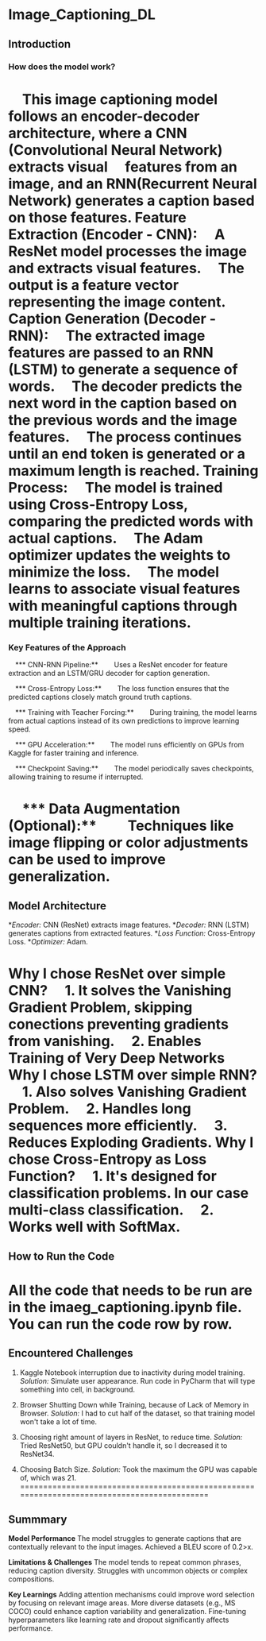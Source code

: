 # Image_Captioning_DL
## Introduction
### How does the model work?
 This image captioning model follows an encoder-decoder architecture, where a CNN (Convolutional Neural Network) extracts visual
 features from an image, and an RNN(Recurrent Neural Network) generates a caption based on those features.
**Feature Extraction (Encoder - CNN):**
 A ResNet model processes the image and extracts visual features.
 The output is a feature vector representing the image content.
**Caption Generation (Decoder - RNN):**
 The extracted image features are passed to an RNN (LSTM) to generate a sequence of words.  The decoder predicts the next word in the caption based on the previous words and the image features.  The process continues until an end token is generated or a maximum length is reached.
**Training Process:**
 The model is trained using Cross-Entropy Loss, comparing the predicted words with actual captions.  The Adam optimizer updates the weights to minimize the loss.  The model learns to associate visual features with meaningful captions through multiple training iterations.
============================================================================================
### Key Features of the Approach
 *** CNN-RNN Pipeline:**
  Uses a ResNet encoder for feature extraction and an LSTM/GRU decoder for caption generation.

 *** Cross-Entropy Loss:**
  The loss function ensures that the predicted captions closely match ground truth captions.

 *** Training with Teacher Forcing:**
  During training, the model learns from actual captions instead of its own predictions to improve learning speed.

 *** GPU Acceleration:**
  The model runs efficiently on GPUs from Kaggle for faster training and inference.

 *** Checkpoint Saving:**
  The model periodically saves checkpoints, allowing training to resume if interrupted.

 *** Data Augmentation (Optional):**
  Techniques like image flipping or color adjustments can be used to improve generalization.
============================================================================================
## Model Architecture
**Encoder:* CNN (ResNet) extracts image features.
**Decoder:* RNN (LSTM) generates captions from extracted features.
**Loss Function:* Cross-Entropy Loss.
**Optimizer:* Adam.

**Why I chose ResNet over simple CNN?**
 1. It solves the Vanishing Gradient Problem, skipping conections preventing gradients from vanishing.
 2. Enables Training of Very Deep Networks
**Why I chose LSTM over simple RNN?**
 1. Also solves Vanishing Gradient Problem.
 2. Handles long sequences more efficiently.
 3. Reduces Exploding Gradients.
**Why I chose Cross-Entropy as Loss Function?**
 1. It's designed for classification problems. In our case multi-class classification.
 2. Works well with SoftMax.
============================================================================================
## How to Run the Code
All the code that needs to be run are in the imaeg_captioning.ipynb file.
You can run the code row by row.
============================================================================================
## Encountered Challenges
1. Kaggle Notebook interruption due to inactivity during model training.
*Solution:* Simulate user appearance. Run code in PyCharm that will type something into cell, in background.

2. Browser Shutting Down while Training, because of Lack of Memory in Browser.
*Solution:* I had to cut half of the dataset, so that training model won't take a lot of time.

3. Choosing right amount of layers in ResNet, to reduce time.
*Solution:* Tried ResNet50, but GPU couldn't handle it, so I decreased it to ResNet34.

4. Choosing Batch Size.
*Solution:* Took the maximum the GPU was capable of, which was 21.
============================================================================================
## Summmary
**Model Performance**
The model struggles to generate captions that are contextually relevant to the input images.
Achieved a BLEU score of 0.2>x.

**Limitations & Challenges**
The model tends to repeat common phrases, reducing caption diversity.
Struggles with uncommon objects or complex compositions.

**Key Learnings**
Adding attention mechanisms could improve word selection by focusing on relevant image areas.
More diverse datasets (e.g., MS COCO) could enhance caption variability and generalization.
Fine-tuning hyperparameters like learning rate and dropout significantly affects performance.
